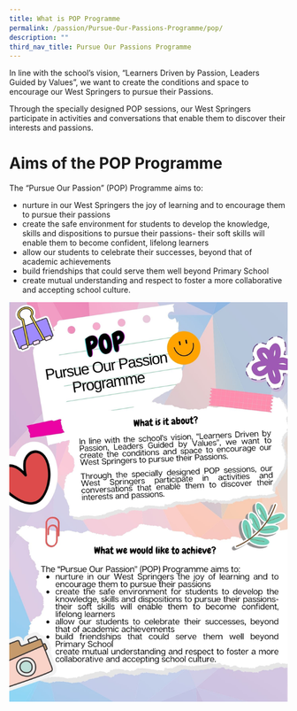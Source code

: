 ```yaml
---
title: What is POP Programme
permalink: /passion/Pursue-Our-Passions-Programme/pop/
description: ""
third_nav_title: Pursue Our Passions Programme
---
```

In line with the school’s vision, “Learners Driven by Passion, Leaders Guided by Values”, we want to create the conditions and space to encourage our West Springers to pursue their Passions.

Through the specially designed POP sessions, our West Springers participate in activities and conversations that enable them to discover their interests and passions.


# **Aims of the POP Programme**

The “Pursue Our Passion” (POP) Programme aims to:
*   nurture in our West Springers the joy of learning and to encourage them to pursue their passions
*   create the safe environment for students to develop the knowledge, skills and dispositions to pursue their passions- their soft skills will enable them to become confident, lifelong learners
*   allow our students to celebrate their successes, beyond that of academic achievements
*   build friendships that could serve them well beyond Primary School
*   create mutual understanding and respect to foster a more collaborative and accepting school culture.

![](/images/POP/POPwriteup1.jpg)
